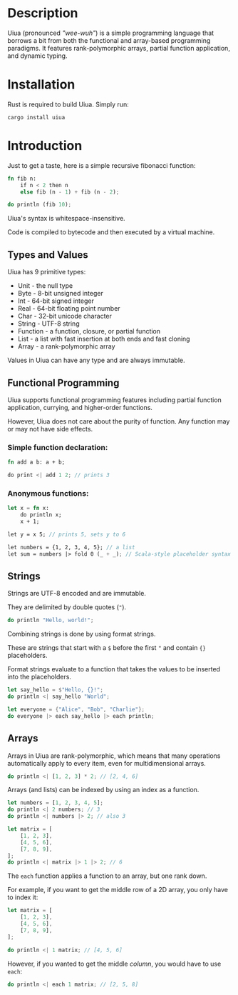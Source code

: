 # Description

Uiua (pronounced *"wee-wuh"*) is a simple programming language that borrows a bit from both the functional and array-based programming paradigms. It features rank-polymorphic arrays, partial function application, and dynamic typing.

# Installation

Rust is required to build Uiua. Simply run:
```
cargo install uiua
```

# Introduction

Just to get a taste, here is a simple recursive fibonacci function:
```rust
fn fib n:
    if n < 2 then n
    else fib (n - 1) + fib (n - 2);

do println (fib 10);
```

Uiua's syntax is whitespace-insensitive.

Code is compiled to bytecode and then executed by a virtual machine.

## Types and Values

Uiua has 9 primitive types:
- Unit - the null type
- Byte - 8-bit unsigned integer
- Int - 64-bit signed integer
- Real - 64-bit floating point number
- Char - 32-bit unicode character
- String - UTF-8 string
- Function - a function, closure, or partial function
- List - a list with fast insertion at both ends and fast cloning
- Array - a rank-polymorphic array

Values in Uiua can have any type and are always immutable.

## Functional Programming

Uiua supports functional programming features including partial function application, currying, and higher-order functions.

However, Uiua does not care about the purity of function. Any function may or may not have side effects.

### Simple function declaration:
```rust
fn add a b: a + b;

do print <| add 1 2; // prints 3
```
### Anonymous functions:
```rust
let x = fn x:
    do println x;
    x + 1;

let y = x 5; // prints 5, sets y to 6

let numbers = {1, 2, 3, 4, 5}; // a list
let sum = numbers |> fold 0 (_ + _); // Scala-style placeholder syntax
```

## Strings

Strings are UTF-8 encoded and are immutable.

They are delimited by double quotes (`"`).

```rust
do println "Hello, world!";
```
Combining strings is done by using format strings.

These are strings that start with a `$` before the first `"` and contain `{}` placeholders.

Format strings evaluate to a function that takes the values to be inserted into the placeholders.

```rust
let say_hello = $"Hello, {}!";
do println <| say_hello "World";

let everyone = {"Alice", "Bob", "Charlie"};
do everyone |> each say_hello |> each println;
```

## Arrays

Arrays in Uiua are rank-polymorphic, which means that many operations automatically apply to every item, even for multidimensional arrays.

```rust
do println <| [1, 2, 3] * 2; // [2, 4, 6]
```
Arrays (and lists) can be indexed by using an index as a function.
```rust
let numbers = [1, 2, 3, 4, 5];
do println <| 2 numbers; // 3
do println <| numbers |> 2; // also 3

let matrix = [
    [1, 2, 3], 
    [4, 5, 6], 
    [7, 8, 9],
];
do println <| matrix |> 1 |> 2; // 6
```
The `each` function applies a function to an array, but one rank down.

For example, if you want to get the middle row of a 2D array, you only have to index it:
```rust
let matrix = [
    [1, 2, 3], 
    [4, 5, 6], 
    [7, 8, 9],
];

do println <| 1 matrix; // [4, 5, 6]
```
However, if you wanted to get the middle *column*, you would have to use `each`:
```rust
do println <| each 1 matrix; // [2, 5, 8]
```